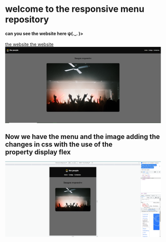 <h1> 
welcome to the responsive menu repository
</h1>
<h4> can you see the website here ψ(._. )>
</h4>
<a  href="https://mimenubasico-responsive.netlify.app/" target="_blank" > the website
</a>
<a href="https://mimenubasico-responsive.netlify.app/"> the website </a>
<img src="menu.png">
<h2>
Now we have the menu and the image adding the changes in css with the use of the <br> property
display flex
</h2>
<img src="menu2.png">
<h3>
